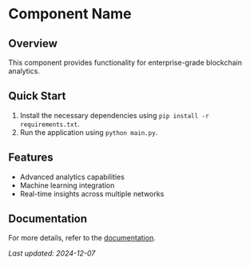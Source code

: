 # Component Name

## Overview
This component provides functionality for enterprise-grade blockchain analytics.

## Quick Start
1. Install the necessary dependencies using `pip install -r requirements.txt`.
2. Run the application using `python main.py`.

## Features
- Advanced analytics capabilities
- Machine learning integration
- Real-time insights across multiple networks

## Documentation
For more details, refer to the [documentation](https://docs.example.com).

*Last updated: 2024-12-07*
